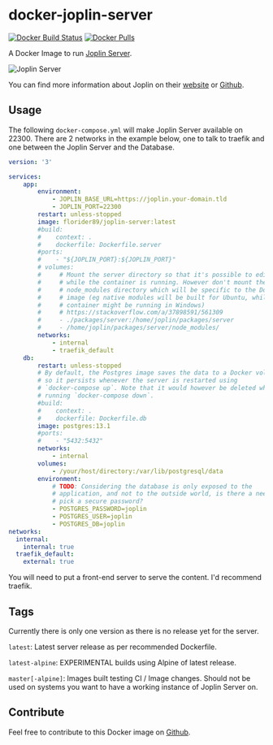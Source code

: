 # docker-joplin-server

[![Docker Build Status](https://img.shields.io/github/workflow/status/flosoft/docker-joplin-server/ci?label=docker%20build&style=for-the-badge)](https://hub.docker.com/r/florider89/joplin-server/) [![Docker Pulls](https://img.shields.io/docker/pulls/florider89/joplin-server.svg?style=for-the-badge)](https://hub.docker.com/r/florider89/joplin-server/)

A Docker Image to run [Joplin Server](https://github.com/laurent22/joplin/tree/dev/packages/server).

![Joplin Server](https://p195.p4.n0.cdn.getcloudapp.com/items/L1uO8yx1/dc01a283-f2fc-453b-a504-61857ca9c663.png?v=82a88bf8a1e9119f9fa2a511ffe3c55a)

You can find more information about Joplin on their [website](https://joplinapp.org/) or [Github](https://github.com/laurent22/joplin/).

## Usage

The following `docker-compose.yml` will make Joplin Server available on 22300. There are 2 networks in the example below, one to talk to traefik and one between the Joplin Server and the Database.

```yaml
version: '3'

services:
    app:
        environment:
            - JOPLIN_BASE_URL=https://joplin.your-domain.tld
            - JOPLIN_PORT=22300
        restart: unless-stopped
        image: florider89/joplin-server:latest
        #build:
        #    context: .
        #    dockerfile: Dockerfile.server
        #ports:
        #    - "${JOPLIN_PORT}:${JOPLIN_PORT}"
        # volumes:
        #     # Mount the server directory so that it's possible to edit file
        #     # while the container is running. However don't mount the
        #     # node_modules directory which will be specific to the Docker
        #     # image (eg native modules will be built for Ubuntu, while the
        #     # container might be running in Windows)
        #     # https://stackoverflow.com/a/37898591/561309
        #     - ./packages/server:/home/joplin/packages/server
        #     - /home/joplin/packages/server/node_modules/
        networks:
            - internal
            - traefik_default
    db:
        restart: unless-stopped
        # By default, the Postgres image saves the data to a Docker volume,
        # so it persists whenever the server is restarted using
        # `docker-compose up`. Note that it would however be deleted when
        # running `docker-compose down`.
        #build:
        #    context: .
        #    dockerfile: Dockerfile.db
        image: postgres:13.1
        #ports:
        #    - "5432:5432"
        networks:
            - internal
        volumes:
            - /your/host/directory:/var/lib/postgresql/data
        environment:
            # TODO: Considering the database is only exposed to the
            # application, and not to the outside world, is there a need to
            # pick a secure password?
            - POSTGRES_PASSWORD=joplin
            - POSTGRES_USER=joplin
            - POSTGRES_DB=joplin
networks:
  internal:
    internal: true
  traefik_default:
    external: true
```

You will need to put a front-end server to serve the content. I'd recommend traefik.

## Tags

Currently there is only one version as there is no release yet for the server.

`latest`: Latest server release as per recommended Dockerfile.

`latest-alpine`: EXPERIMENTAL builds using Alpine of latest release.

`master[-alpine]`: Images built testing CI / Image changes. Should not be used on systems you want to have a working instance of Joplin Server on.

## Contribute

Feel free to contribute to this Docker image on [Github](https://github.com/flosoft/docker-joplin-server).
